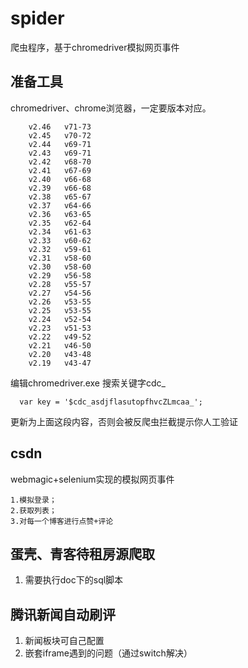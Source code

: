 # spider
爬虫程序，基于chromedriver模拟网页事件
## 准备工具
chromedriver、chrome浏览器，一定要版本对应。
        
        v2.46	v71-73
        v2.45	v70-72
        v2.44	v69-71
        v2.43	v69-71
        v2.42	v68-70
        v2.41	v67-69
        v2.40	v66-68
        v2.39	v66-68
        v2.38	v65-67
        v2.37	v64-66
        v2.36	v63-65
        v2.35	v62-64
        v2.34	v61-63
        v2.33	v60-62
        v2.32	v59-61
        v2.31	v58-60
        v2.30	v58-60
        v2.29	v56-58
        v2.28	v55-57
        v2.27	v54-56
        v2.26	v53-55
        v2.25	v53-55
        v2.24	v52-54
        v2.23	v51-53
        v2.22	v49-52
        v2.21	v46-50
        v2.20	v43-48
        v2.19	v43-47


编辑chromedriver.exe 搜索关键字cdc_
      
      var key = '$cdc_asdjflasutopfhvcZLmcaa_';

更新为上面这段内容，否则会被反爬虫拦截提示你人工验证

## csdn
webmagic+selenium实现的模拟网页事件

    1.模拟登录；
    2.获取列表；
    3.对每一个博客进行点赞+评论

    
 ## 蛋壳、青客待租房源爬取
1. 需要执行doc下的sql脚本

## 腾讯新闻自动刷评
1. 新闻板块可自己配置
2. 嵌套iframe遇到的问题（通过switch解决）
